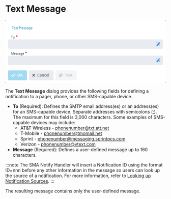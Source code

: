 
# Text Message

![Text Message](../../../../../../Resources/Images/SM/Library/NotificationTriggers/text-dialog.png "Text Message")

The **Text Message** dialog provides the following fields for defining a
notification to a pager, phone, or other SMS-capable device.

- **To** (Required): Defines the SMTP email address(es) or an
    address(es) for an SMS-capable device. Separate addresses with
    semicolons (;). The maximum for this field is 3,000 characters. Some
    examples of SMS-capable devices may include:
  - AT&T Wireless - phonenumber@txt.att.net
  - T-Mobile - phonenumber@tmomail.net
  - Sprint - phonenumber@messaging.sprintpcs.com
  - Verizon - phonenumber@vtext.com
- **Message** (Required): Defines a user-defined message up to 160
    characters.

:::note
The SMA Notify Handler will insert a Notification ID using the format ID=nnn before any other information in the message so users can look up the source of a notification. For more information, refer to [Looking up Notification Sources](Looking-up-Notification-Sources).
:::

The resulting message contains only the user-defined message.